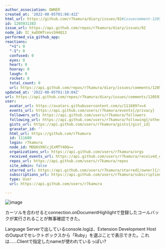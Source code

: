 ```yaml
---
author_association: OWNER
created_at: '2022-08-05T01:08:42Z'
html_url: https://github.com/r7kamura/diary/issues/92#issuecomment-1205931383
id: 1205931383
issue_url: https://api.github.com/repos/r7kamura/diary/issues/92
node_id: IC_kwDOHTcevs5H4Q13
performed_via_github_app: 
reactions:
  "+1": 0
  "-1": 0
  confused: 0
  eyes: 0
  heart: 0
  hooray: 0
  laugh: 0
  rocket: 0
  total_count: 0
  url: https://api.github.com/repos/r7kamura/diary/issues/comments/1205931383/reactions
updated_at: '2022-08-05T01:10:04Z'
url: https://api.github.com/repos/r7kamura/diary/issues/comments/1205931383
user:
  avatar_url: https://avatars.githubusercontent.com/u/111689?v=4
  events_url: https://api.github.com/users/r7kamura/events{/privacy}
  followers_url: https://api.github.com/users/r7kamura/followers
  following_url: https://api.github.com/users/r7kamura/following{/other_user}
  gists_url: https://api.github.com/users/r7kamura/gists{/gist_id}
  gravatar_id: ''
  html_url: https://github.com/r7kamura
  id: 111689
  login: r7kamura
  node_id: MDQ6VXNlcjExMTY4OQ==
  organizations_url: https://api.github.com/users/r7kamura/orgs
  received_events_url: https://api.github.com/users/r7kamura/received_events
  repos_url: https://api.github.com/users/r7kamura/repos
  site_admin: false
  starred_url: https://api.github.com/users/r7kamura/starred{/owner}{/repo}
  subscriptions_url: https://api.github.com/users/r7kamura/subscriptions
  type: User
  url: https://api.github.com/users/r7kamura

---
```

![image](https://user-images.githubusercontent.com/111689/182980343-1afaca7e-b566-46ea-94c5-f5bbe2d4bc35.png)

カーソルを合わせるとconnection.onDocumentHighlightで登録したコールバックが実行されることが無事確認できた。

Language Serverで出しているconsole.logは、Extension Development HostのOutputでセレクトボックスから「Ruby」を選ぶことで表示できた。これは……Clientで指定したnameが使われているっぽい?